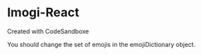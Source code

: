 # Imogi-React
Created with CodeSandboxe

You should change the set of emojis in the emojiDictionary object.

